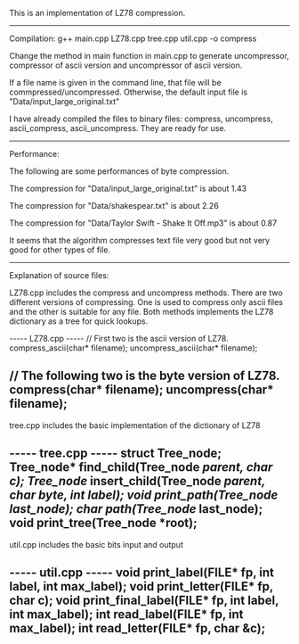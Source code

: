 This is an implementation of LZ78 compression.

--------------------
Compilation:
g++ main.cpp LZ78.cpp tree.cpp util.cpp -o compress

Change the method in main function in main.cpp to generate uncompressor, compressor of ascii version and uncompressor of ascii version.

If a file name is given in the command line, that file will be commpressed/uncompressed. Otherwise, the default input file is "Data/input_large_original.txt"

I have already compiled the files to binary files: compress, uncompress, ascii_compress, ascii_uncompress. They are ready for use.

--------------------
Performance:

The following are some performances of byte compression.

The compression for "Data/input_large_original.txt" is about 1.43

The compression for "Data/shakespear.txt" is about 2.26

The compression for "Data/Taylor Swift - Shake It Off.mp3" is about 0.87

It seems that the algorithm compresses text file very good but not very good for other types of file.

--------------------
Explanation of source files:

LZ78.cpp includes the compress and uncompress methods. There are two different versions of compressing. One is used to compress only ascii files and the other is suitable for any file. Both methods implements the LZ78 dictionary as a tree for quick lookups.

----- LZ78.cpp -----
// First two is the ascii version of LZ78.
compress_ascii(char* filename);
uncompress_ascii(char* filename);

// The following two is the byte version of LZ78.
compress(char* filename);
uncompress(char* filename);
--------------------

tree.cpp includes the basic implementation of the dictionary of LZ78

----- tree.cpp -----
struct Tree_node;
Tree_node* find_child(Tree_node *parent, char c);
Tree_node* insert_child(Tree_node *parent, char byte, int label);
void print_path(Tree_node *last_node);
char* path(Tree_node* last_node);
void print_tree(Tree_node *root);
--------------------

util.cpp includes the basic bits input and output

----- util.cpp -----
void print_label(FILE* fp, int label, int max_label);
void print_letter(FILE* fp, char c);
void print_final_label(FILE* fp, int label, int max_label);
int read_label(FILE* fp, int max_label);
int read_letter(FILE* fp, char &c);
--------------------
